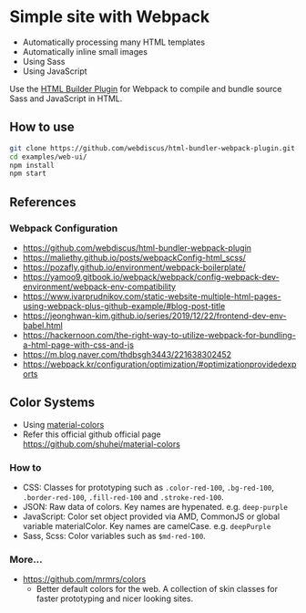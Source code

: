 # Simple site with Webpack

- Automatically processing many HTML templates
- Automatically inline small images
- Using Sass
- Using JavaScript

Use the [HTML Builder Plugin](https://github.com/webdiscus/html-bundler-webpack-plugin) for Webpack
to compile and bundle source Sass and JavaScript in HTML.

## How to use

```sh
git clone https://github.com/webdiscus/html-bundler-webpack-plugin.git
cd examples/web-ui/
npm install
npm start
```

## References
### Webpack Configuration
- https://github.com/webdiscus/html-bundler-webpack-plugin
- https://maliethy.github.io/posts/webpackConfig-html_scss/
- https://pozafly.github.io/environment/webpack-boilerplate/
- https://yamoo9.gitbook.io/webpack/webpack/config-webpack-dev-environment/webpack-env-compatibility
- https://www.ivarprudnikov.com/static-website-multiple-html-pages-using-webpack-plus-github-example/#blog-post-title
- https://jeonghwan-kim.github.io/series/2019/12/22/frontend-dev-env-babel.html
- https://hackernoon.com/the-right-way-to-utilize-webpack-for-bundling-a-html-page-with-css-and-js
- https://m.blog.naver.com/thdbsgh3443/221638302452
- https://webpack.kr/configuration/optimization/#optimizationprovidedexports


## Color Systems
- Using [material-colors](https://github.com/shuhei/material-colors)
- Refer this official github official page https://github.com/shuhei/material-colors

### How to 
- CSS: Classes for prototyping such as `.color-red-100`, `.bg-red-100`, `.border-red-100`, `.fill-red-100` and `.stroke-red-100`.
- JSON: Raw data of colors. Key names are hypenated. e.g. `deep-purple`
- JavaScript: Color set object provided via AMD, CommonJS or global variable materialColor. Key names are camelCase. e.g. `deepPurple`
- Sass, Scss: Color variables such as `$md-red-100`.

### More...
- https://github.com/mrmrs/colors
  - Better default colors for the web. A collection of skin classes for faster prototyping and nicer looking sites.
